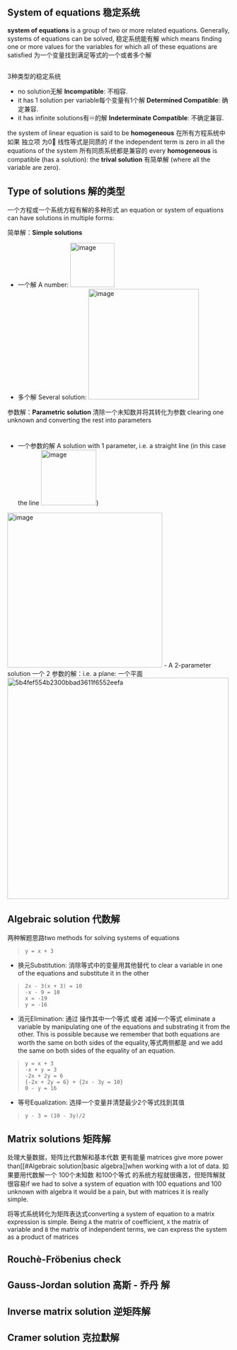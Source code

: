 ## System of equations 稳定系统
**system of equations** is a group of two or more related equations. Generally, systems of equations can be solved, 稳定系统能有解 which means finding one or more values for the variables for which all of these equations are satisfied 为一个变量找到满足等式的一个或者多个解
> ```
> 
> ```

3种类型的稳定系统
- no solution无解 **Incompatible**: 不相容.
- it has 1 solution per variable每个变量有1个解 **Determined Compatible**: 确定兼容.
- it has infinite solutions有♾️的解 **Indeterminate Compatible**: 不确定兼容.

the system of linear equation is said to be **homogeneous** 在所有方程系统中如果 独立项 为0⃣️ 线性等式是同质的 if the independent term is zero in all the equations of the system 所有同质系统都是兼容的 every **homogeneous** is compatible (has a solution): the **trival solution** 有简单解 (where all the variable are zero).
## Type of solutions 解的类型
一个方程或一个系统方程有解的多种形式 an equation or system of equations can have solutions in multiple forms:

简单解：**Simple solutions**
- 一个解 A number: <img width="100" alt="image" src="https://user-images.githubusercontent.com/31954987/232638362-603e459c-a647-49a4-857a-720b3a549588.png">
- 多个解 Several solution: <img width="250" alt="image" src="https://user-images.githubusercontent.com/31954987/232640490-74210e23-e04d-4d68-abf3-42181b2bd365.png">

参数解：**Parametric solution** 清除一个未知数并将其转化为参数 clearing one unknown and converting the rest into parameters 
# 
- 一个参数的解 A solution with 1 parameter, i.e. a straight line (in this case the line <img width="125" alt="image" src="https://user-images.githubusercontent.com/31954987/232641583-f07723cb-d5a2-420a-93fb-969b4ff5c278.png">) 
<img width="350" alt="image" src="https://user-images.githubusercontent.com/31954987/232644453-2786a818-18d3-4385-93e7-fb1dfa786d0a.png">
- A 2-parameter solution 一个 2 参数的解：i.e. a plane: 一个平面
<img width="500" alt="5b4fef554b2300bbad3611f6552eefa" src="https://user-images.githubusercontent.com/31954987/232661819-f673f91e-91d5-4faf-846d-2e0af0229096.png">

## Algebraic solution 代数解
两种解题思路two methods for solving systems of equations

> ```
> y = x + 3
> ```

- 换元Substitution: 消除等式中的变量用其他替代 to clear a variable in one of the equations and substitute it in the other 
> ```
> 2x - 3(x + 3) = 10
> -x - 9 = 10
> x = -19
> y = -16
> ```

- 消元Elimination: 通过 操作其中一个等式 或者 减掉一个等式 eliminate a variable by manipulating one of the equations and substrating it from the other. This is possible because we remember that both equations are worth the same on both sides of the equality,等式两侧都是 and we add the same on both sides of the equality of an equation.
> ```
> y = x + 3
> -x + y = 3
> -2x + 2y = 6
> {-2x + 2y = 6} + {2x - 3y = 10}
> 0 - y = 16
> ```

- 等号Equalization: 选择一个变量并清楚最少2个等式找到其值
> ```
> y - 3 = (10 - 3y)/2
> ```

## Matrix solutions 矩阵解
处理大量数据，矩阵比代数解和基本代数 更有能量 matrices give more power than[[#Algebraic solution|basic algebra]]when working with a lot of data. 如果要用代数解一个 100个未知数 和100个等式 的系统方程就很痛苦，但矩阵解就很容易if we had to solve a system of equation with 100 equations and 100 unknown with algebra it would be a pain, but with matrices it is really simple.

将等式系统转化为矩阵表达式converting a system of equation to a matrix expression is simple. Being `A` the matrix of coefficient, `X` the matrix of variable and `B` the matrix of independent terms, we can express the system as a product of matrices

## Rouchè-Fröbenius check 

## Gauss-Jordan solution 高斯 - 乔丹 解

## Inverse matrix solution 逆矩阵解

## Cramer solution 克拉默解
